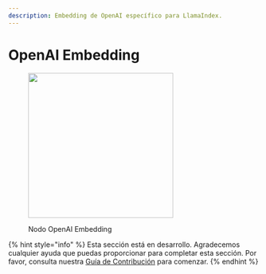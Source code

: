 ```yaml
---
description: Embedding de OpenAI específico para LlamaIndex.
---
```


# OpenAI Embedding

<figure><img src="../../../.gitbook/assets/image--6---1---1---1-.png" alt="" width="291"><figcaption><p>Nodo OpenAI Embedding</p></figcaption></figure>

{% hint style="info" %}
Esta sección está en desarrollo. Agradecemos cualquier ayuda que puedas proporcionar para completar esta sección. Por favor, consulta nuestra [Guía de Contribución](../../../contributing/) para comenzar.
{% endhint %}
